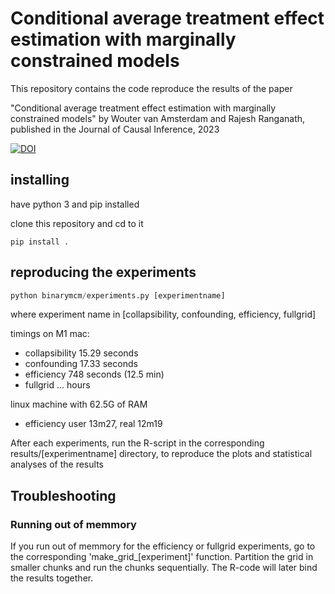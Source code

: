 # Conditional average treatment effect estimation with marginally constrained models

This repository contains the code reproduce the results of the paper

"Conditional average treatment effect estimation with marginally constrained models" by Wouter van Amsterdam and Rajesh Ranganath, published in the Journal of Causal Inference, 2023

[![DOI](https://zenodo.org/badge/666127129.svg)](https://zenodo.org/badge/latestdoi/666127129)

## installing

have python 3 and pip installed

clone this repository and cd to it

```
pip install .
```

## reproducing the experiments




```python
python binarymcm/experiments.py [experimentname]
```
where experiment name in [collapsibility, confounding, efficiency, fullgrid]



timings on M1 mac:

- collapsibility 15.29 seconds
- confounding 17.33 seconds
- efficiency 748 seconds (12.5 min)
- fullgrid ... hours

linux machine with 62.5G of RAM
- efficiency user 13m27, real 12m19

After each experiments, run the R-script in the corresponding results/[experimentname] directory, to reproduce the plots and statistical analyses of the results

## Troubleshooting

### Running out of memmory

If you run out of memmory for the efficiency or fullgrid experiments, go to the corresponding 'make\_grid\_[experiment]' function.
Partition the grid in smaller chunks and run the chunks sequentially.
The R-code will later bind the results together.

